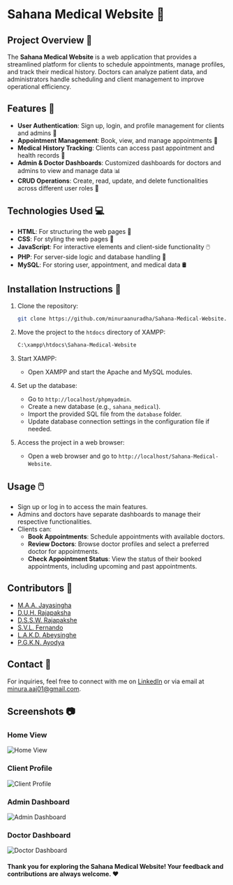 # Sahana Medical Website 🏥

## Project Overview 📖
The **Sahana Medical Website** is a web application that provides a streamlined platform for clients to schedule appointments, manage profiles, and track their medical history. Doctors can analyze patient data, and administrators handle scheduling and client management to improve operational efficiency.

## Features 🚀
- **User Authentication**: Sign up, login, and profile management for clients and admins 👤
- **Appointment Management**: Book, view, and manage appointments 📅
- **Medical History Tracking**: Clients can access past appointment and health records 📑
- **Admin & Doctor Dashboards**: Customized dashboards for doctors and admins to view and manage data 📊
- **CRUD Operations**: Create, read, update, and delete functionalities across different user roles 🔨

## Technologies Used 💻
- **HTML**: For structuring the web pages 📃
- **CSS**: For styling the web pages 🎨
- **JavaScript**: For interactive elements and client-side functionality 🖱️
- **PHP**: For server-side logic and database handling 🐘
- **MySQL**: For storing user, appointment, and medical data 🛢️

## Installation Instructions 🔧
1. Clone the repository:
    ```bash
    git clone https://github.com/minuraanuradha/Sahana-Medical-Website.git
    ```

2. Move the project to the `htdocs` directory of XAMPP:
    ```bash
    C:\xampp\htdocs\Sahana-Medical-Website
    ```

3. Start XAMPP:
    - Open XAMPP and start the Apache and MySQL modules.

4. Set up the database:
    - Go to `http://localhost/phpmyadmin`.
    - Create a new database (e.g., `sahana_medical`).
    - Import the provided SQL file from the `database` folder.
    - Update database connection settings in the configuration file if needed.

5. Access the project in a web browser:
    - Open a web browser and go to `http://localhost/Sahana-Medical-Website`.

## Usage 🖱️
- Sign up or log in to access the main features.
- Admins and doctors have separate dashboards to manage their respective functionalities.
- Clients can:
  - **Book Appointments**: Schedule appointments with available doctors.
  - **Review Doctors**: Browse doctor profiles and select a preferred doctor for appointments.
  - **Check Appointment Status**: View the status of their booked appointments, including upcoming and past appointments.

## Contributors 🙌
- [M.A.A. Jayasingha](https://github.com/minuraanuradha)
- [D.U.H. Rajapaksha](https://github.com/HiruRajapaksha)
- [D.S.S.W. Rajapakshe](https://github.com/sunaraWR)
- [S.V.L. Fernando](https://github.com/Sxnxn)
- [L.A.K.D. Abeysinghe](https://github.com/denuwan1115)
- [P.G.K.N. Ayodya](https://github.com/kavindu15)

## Contact 📧
For inquiries, feel free to connect with me on [LinkedIn](https://www.linkedin.com/in/minura-jayasingha-62360724b/) or via email at minura.aaj01@gmail.com.

## Screenshots 📷
### Home View
![Home View]()

### Client Profile
![Client Profile]()

### Admin Dashboard
![Admin Dashboard]()

### Doctor Dashboard
![Doctor Dashboard]()


#### Thank you for exploring the Sahana Medical Website! Your feedback and contributions are always welcome. ❤️
